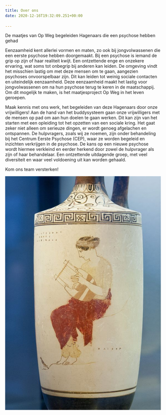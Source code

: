 ```yaml
---
title: Over ons
date: 2020-12-16T19:32:09.251+00:00

---
```

De maatjes van Op Weg begeleiden Hagenaars die een psychose hebben gehad

Eenzaamheid kent allerlei vormen en maten, zo ook bij jongvolwassenen die een eerste psychose hebben doorgemaakt. Bij een psychose is iemand de grip op zijn of haar realiteit kwijt. Een ontzettende enge en onzekere ervaring, wat soms tot onbegrip bij anderen kan leiden. De omgeving vindt het misschien lastig om met deze mensen om te gaan, aangezien psychoses onvoorspelbaar zijn. Dit kan leiden tot weinig sociale contacten en uiteindelijk eenzaamheid. Deze eenzaamheid maakt het lastig voor jongvolwassenen om na hun psychose terug te keren in de maatschappij. Om dit mogelijk te maken, is het maatjesproject Op Weg in het leven geroepen.

Maak kennis met ons werk, het begeleiden van deze Hagenaars door onze vrijwilligers! Aan de hand van het buddysysteem gaan onze vrijwilligers met de mensen op pad om aan hun doelen te gaan werken. Dit kan zijn van het starten met een opleiding tot het opzetten van een sociale kring. Het gaat zeker niet alleen om serieuze dingen, er wordt genoeg afgelachen en ontspannen. De hulpvragers, zoals wij ze noemen, zijn onder behandeling bij het Centrum Eerste Psychose (CEP), waar ze worden begeleid en inzichten verkrijgen in de psychose. De kans op een nieuwe psychose wordt hiermee verkleind en eerder herkend door zowel de hulpvrager als zijn of haar behandelaar. Een ontzettende uitdagende groep, met veel diversiteit en waar veel voldoening uit kan worden gehaald.

Kom ons team versterken!

![](/uploads/7.jpg)